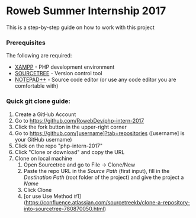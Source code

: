 # Roweb Summer Internship 2017

This is a step-by-step guide on how to work with this project

### Prerequisites

The following are required:

* [XAMPP](https://www.apachefriends.org/xampp-files/5.6.31/xampp-win32-5.6.31-0-VC11-installer.exe) - PHP development environment
* [SOURCETREE](https://www.sourcetreeapp.com/) - Version control tool
* [NOTEPAD++](https://notepad-plus-plus.org/download/v7.4.2.html) - Source code editor (or use any code editor you are comfortable with)

### Quick git clone guide:

1. Create a GitHub Account
2. Go to https://github.com/RowebDev/php-intern-2017
3. Click the fork button in the upper-right corner
4. Go to https://github.com/[username]?tab=repositories ([username] is your GitHub username)
5. Click on the repo "php-intern-2017"
6. Click "Clone or download" and copy the URL
7. Clone on local machine
	1. Open Sourcetree and go to File -> Clone/New 
	2. Paste the repo URL in the *Source Path* (first input), fill in the *Destination Path* (root folder of the project) and give the project a *Name*
	3. Click Clone
	4. [or use Use Method #1] (https://confluence.atlassian.com/sourcetreekb/clone-a-repository-into-sourcetree-780870050.html)

